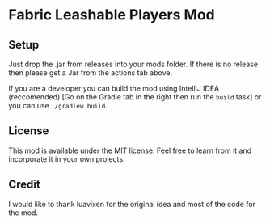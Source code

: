 # Fabric Leashable Players Mod

## Setup

Just drop the .jar from releases into your mods folder.
If there is no release then please get a Jar from the actions tab above.

If you are a developer you can build the mod using IntelliJ IDEA (reccomended) [Go on the Gradle tab in the right then run the `build` task] or you can use `./gradlew build`.

## License

This mod is available under the MIT license. Feel free to learn from it and incorporate it in your own projects.

## Credit

I would like to thank luavixen for the original idea and most of the code for the mod.
